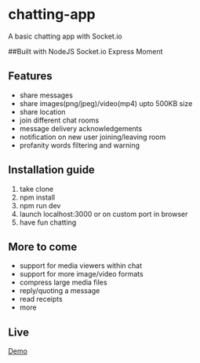 # chatting-app

A basic chatting app with Socket.io

##Built with
NodeJS
Socket.io
Express
Moment

## Features

- share messages
- share images(png/jpeg)/video(mp4) upto 500KB size
- share location
- join different chat rooms
- message delivery acknowledgements
- notification on new user joining/leaving room
- profanity words filtering and warning

## Installation guide

1. take clone
2. npm install
3. npm run dev
4. launch localhost:3000 or on custom port in browser
5. have fun chatting

## More to come

- support for media viewers within chat
- support for more image/video formats
- compress large media files
- reply/quoting a message
- read receipts
- more

## Live

[Demo](https://chatting-node-socket.herokuapp.com/)

